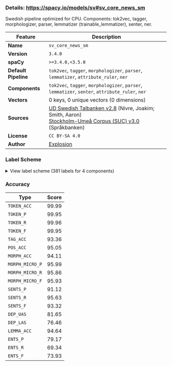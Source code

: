 ### Details: https://spacy.io/models/sv#sv_core_news_sm

Swedish pipeline optimized for CPU. Components: tok2vec, tagger, morphologizer, parser, lemmatizer (trainable_lemmatizer), senter, ner.

| Feature | Description |
| --- | --- |
| **Name** | `sv_core_news_sm` |
| **Version** | `3.4.0` |
| **spaCy** | `>=3.4.0,<3.5.0` |
| **Default Pipeline** | `tok2vec`, `tagger`, `morphologizer`, `parser`, `lemmatizer`, `attribute_ruler`, `ner` |
| **Components** | `tok2vec`, `tagger`, `morphologizer`, `parser`, `lemmatizer`, `senter`, `attribute_ruler`, `ner` |
| **Vectors** | 0 keys, 0 unique vectors (0 dimensions) |
| **Sources** | [UD Swedish Talbanken v2.8](https://github.com/UniversalDependencies/UD_Swedish-Talbanken) (Nivre, Joakim; Smith, Aaron)<br />[Stockholm-Umeå Corpus (SUC) v3.0](https://huggingface.co/datasets/KBLab/sucx3_ner) (Språkbanken) |
| **License** | `CC BY-SA 4.0` |
| **Author** | [Explosion](https://explosion.ai) |

### Label Scheme

<details>

<summary>View label scheme (381 labels for 4 components)</summary>

| Component | Labels |
| --- | --- |
| **`tagger`** | `AB`, `AB\|AN`, `AB\|KOM`, `AB\|POS`, `AB\|SMS`, `AB\|SUV`, `DT\|NEU\|SIN\|DEF`, `DT\|NEU\|SIN\|IND`, `DT\|NEU\|SIN\|IND/DEF`, `DT\|UTR/NEU\|PLU\|DEF`, `DT\|UTR/NEU\|PLU\|IND`, `DT\|UTR/NEU\|PLU\|IND/DEF`, `DT\|UTR/NEU\|SIN/PLU\|IND`, `DT\|UTR/NEU\|SIN\|DEF`, `DT\|UTR/NEU\|SIN\|IND`, `DT\|UTR\|SIN\|DEF`, `DT\|UTR\|SIN\|IND`, `DT\|UTR\|SIN\|IND/DEF`, `HA`, `HD\|NEU\|SIN\|IND`, `HD\|UTR/NEU\|PLU\|IND`, `HD\|UTR\|SIN\|IND`, `HP\|-\|-\|-`, `HP\|NEU\|SIN\|IND`, `HP\|UTR/NEU\|PLU\|IND`, `HP\|UTR\|SIN\|IND`, `HS\|DEF`, `IE`, `IN`, `JJ`, `JJ\|AN`, `JJ\|KOM\|UTR/NEU\|SIN/PLU\|IND/DEF\|NOM`, `JJ\|POS\|MAS\|SIN\|DEF\|GEN`, `JJ\|POS\|MAS\|SIN\|DEF\|NOM`, `JJ\|POS\|NEU\|SIN\|IND/DEF\|NOM`, `JJ\|POS\|NEU\|SIN\|IND\|NOM`, `JJ\|POS\|UTR/NEU\|PLU\|IND/DEF\|GEN`, `JJ\|POS\|UTR/NEU\|PLU\|IND/DEF\|NOM`, `JJ\|POS\|UTR/NEU\|PLU\|IND\|NOM`, `JJ\|POS\|UTR/NEU\|SIN/PLU\|IND/DEF\|NOM`, `JJ\|POS\|UTR/NEU\|SIN\|DEF\|NOM`, `JJ\|POS\|UTR\|-\|-\|SMS`, `JJ\|POS\|UTR\|SIN\|IND/DEF\|NOM`, `JJ\|POS\|UTR\|SIN\|IND\|GEN`, `JJ\|POS\|UTR\|SIN\|IND\|NOM`, `JJ\|SUV\|MAS\|SIN\|DEF\|NOM`, `JJ\|SUV\|UTR/NEU\|PLU\|DEF\|NOM`, `JJ\|SUV\|UTR/NEU\|SIN/PLU\|DEF\|NOM`, `JJ\|SUV\|UTR/NEU\|SIN/PLU\|IND\|NOM`, `KN`, `MAD`, `MID`, `NN`, `NN\|-\|-\|-\|-`, `NN\|AN`, `NN\|NEU\|-\|-\|SMS`, `NN\|NEU\|PLU\|DEF\|GEN`, `NN\|NEU\|PLU\|DEF\|NOM`, `NN\|NEU\|PLU\|IND\|GEN`, `NN\|NEU\|PLU\|IND\|NOM`, `NN\|NEU\|SIN\|DEF\|GEN`, `NN\|NEU\|SIN\|DEF\|NOM`, `NN\|NEU\|SIN\|IND`, `NN\|NEU\|SIN\|IND\|GEN`, `NN\|NEU\|SIN\|IND\|NOM`, `NN\|SMS`, `NN\|UTR\|-\|-\|-`, `NN\|UTR\|-\|-\|SMS`, `NN\|UTR\|PLU\|DEF\|GEN`, `NN\|UTR\|PLU\|DEF\|NOM`, `NN\|UTR\|PLU\|IND\|GEN`, `NN\|UTR\|PLU\|IND\|NOM`, `NN\|UTR\|SIN\|DEF\|GEN`, `NN\|UTR\|SIN\|DEF\|NOM`, `NN\|UTR\|SIN\|IND\|GEN`, `NN\|UTR\|SIN\|IND\|NOM`, `PAD`, `PC\|PRF\|NEU\|SIN\|IND\|NOM`, `PC\|PRF\|UTR/NEU\|PLU\|IND/DEF\|GEN`, `PC\|PRF\|UTR/NEU\|PLU\|IND/DEF\|NOM`, `PC\|PRF\|UTR/NEU\|SIN\|DEF\|NOM`, `PC\|PRF\|UTR\|SIN\|IND\|NOM`, `PC\|PRS\|UTR/NEU\|SIN/PLU\|IND/DEF\|NOM`, `PL`, `PM`, `PM\|GEN`, `PM\|NOM`, `PM\|SMS`, `PN\|MAS\|SIN\|DEF\|SUB/OBJ`, `PN\|NEU\|SIN\|DEF`, `PN\|NEU\|SIN\|DEF\|SUB/OBJ`, `PN\|NEU\|SIN\|IND\|SUB/OBJ`, `PN\|UTR/NEU\|PLU\|DEF\|OBJ`, `PN\|UTR/NEU\|PLU\|DEF\|SUB`, `PN\|UTR/NEU\|PLU\|DEF\|SUB/OBJ`, `PN\|UTR/NEU\|PLU\|IND\|SUB/OBJ`, `PN\|UTR/NEU\|SIN/PLU\|DEF\|OBJ`, `PN\|UTR\|PLU\|DEF\|OBJ`, `PN\|UTR\|PLU\|DEF\|SUB`, `PN\|UTR\|SIN\|DEF\|NOM`, `PN\|UTR\|SIN\|DEF\|OBJ`, `PN\|UTR\|SIN\|DEF\|SUB`, `PN\|UTR\|SIN\|DEF\|SUB/OBJ`, `PN\|UTR\|SIN\|IND\|NOM`, `PN\|UTR\|SIN\|IND\|SUB`, `PN\|UTR\|SIN\|IND\|SUB/OBJ`, `PP`, `PS\|NEU\|SIN\|DEF`, `PS\|UTR/NEU\|PLU\|DEF`, `PS\|UTR/NEU\|SIN/PLU\|DEF`, `PS\|UTR\|SIN\|DEF`, `RG\|NEU\|SIN\|IND\|NOM`, `RG\|NOM`, `RG\|SMS`, `RG\|UTR\|SIN\|IND\|NOM`, `RO\|MAS\|SIN\|IND/DEF\|NOM`, `RO\|NOM`, `SN`, `UO`, `VB\|AN`, `VB\|IMP\|AKT`, `VB\|IMP\|SFO`, `VB\|INF\|AKT`, `VB\|INF\|SFO`, `VB\|KON\|PRS\|AKT`, `VB\|KON\|PRT\|AKT`, `VB\|PRS\|AKT`, `VB\|PRS\|SFO`, `VB\|PRT\|AKT`, `VB\|PRT\|SFO`, `VB\|SUP\|AKT`, `VB\|SUP\|SFO`, `_SP` |
| **`morphologizer`** | `Case=Nom\|Definite=Ind\|Degree=Pos\|Gender=Com\|Number=Sing\|POS=ADJ`, `Case=Nom\|Definite=Ind\|Gender=Com\|Number=Sing\|POS=NOUN`, `POS=ADP`, `Case=Nom\|Definite=Ind\|Gender=Com\|Number=Plur\|POS=NOUN`, `Case=Nom\|Definite=Def\|Gender=Com\|Number=Sing\|POS=NOUN`, `Mood=Ind\|POS=VERB\|Tense=Pres\|VerbForm=Fin\|Voice=Pass`, `POS=PUNCT`, `Definite=Def\|Gender=Neut\|Number=Sing\|POS=PRON\|PronType=Prs`, `Mood=Ind\|POS=VERB\|Tense=Pres\|VerbForm=Fin\|Voice=Act`, `Abbr=Yes\|POS=ADV`, `POS=SCONJ`, `POS=ADV`, `Case=Nom\|Definite=Ind\|Gender=Com\|NumType=Card\|Number=Sing\|POS=NUM`, `Mood=Ind\|POS=AUX\|Tense=Pres\|VerbForm=Fin\|Voice=Act`, `POS=PART`, `POS=VERB\|VerbForm=Inf`, `Definite=Def\|Gender=Com\|Number=Sing\|POS=PRON\|PronType=Prs`, `Number=Plur\|POS=DET\|PronType=Tot`, `Case=Nom\|Definite=Ind\|Gender=Neut\|Number=Sing\|POS=NOUN`, `Case=Nom\|Degree=Pos\|Number=Plur\|POS=ADJ`, `Case=Nom\|Definite=Ind\|Gender=Neut\|Number=Plur\|POS=NOUN`, `POS=CCONJ`, `Definite=Def\|Number=Plur\|POS=DET\|PronType=Art`, `POS=PRON\|PronType=Rel`, `Definite=Def\|Gender=Neut\|Number=Sing\|POS=DET\|PronType=Dem`, `Degree=Pos\|POS=ADV`, `Definite=Def\|Number=Plur\|POS=DET\|PronType=Dem`, `Case=Nom\|Definite=Ind\|Degree=Pos\|Gender=Neut\|Number=Sing\|POS=ADJ`, `Definite=Def\|Gender=Com\|Number=Sing\|POS=DET\|PronType=Art`, `Case=Nom\|Definite=Def\|Degree=Pos\|Gender=Masc\|Number=Sing\|POS=ADJ`, `POS=VERB\|VerbForm=Sup\|Voice=Act`, `Case=Nom\|Definite=Def\|Gender=Neut\|Number=Sing\|POS=NOUN`, `POS=PART\|Polarity=Neg`, `Case=Nom\|Degree=Pos\|POS=ADJ`, `Case=Gen\|Definite=Ind\|Gender=Com\|Number=Plur\|POS=NOUN`, `Degree=Cmp\|POS=ADV`, `POS=VERB\|VerbForm=Inf\|Voice=Pass`, `Case=Nom\|Definite=Ind\|Degree=Pos\|Number=Plur\|POS=ADJ`, `Case=Nom\|Definite=Def\|Gender=Com\|Number=Plur\|POS=NOUN`, `Degree=Sup\|POS=ADV`, `Case=Nom\|NumType=Card\|POS=NUM`, `Abbr=Yes\|POS=NOUN`, `Case=Nom\|Definite=Def\|Degree=Sup\|POS=ADJ`, `Case=Gen\|Definite=Ind\|Gender=Neut\|Number=Sing\|POS=NOUN`, `Mood=Imp\|POS=VERB\|VerbForm=Fin\|Voice=Act`, `POS=VERB\|VerbForm=Inf\|Voice=Act`, `Case=Nom\|Definite=Def\|Gender=Neut\|Number=Plur\|POS=NOUN`, `Mood=Ind\|POS=VERB\|Tense=Pres\|VerbForm=Fin`, `Case=Gen\|Definite=Ind\|Gender=Neut\|Number=Plur\|POS=NOUN`, `POS=AUX\|VerbForm=Inf\|Voice=Act`, `Case=Nom\|Definite=Ind\|Gender=Neut\|Number=Sing\|POS=ADJ\|Tense=Past\|VerbForm=Part`, `Case=Nom\|Definite=Def\|Number=Plur\|POS=PRON\|PronType=Prs`, `Case=Nom\|Number=Plur\|POS=ADJ\|Tense=Past\|VerbForm=Part`, `POS=AUX\|VerbForm=Sup\|Voice=Act`, `Case=Acc\|Definite=Def\|Number=Plur\|POS=PRON\|PronType=Rcp`, `POS=SPACE`, `POS=VERB\|VerbForm=Sup\|Voice=Pass`, `Mood=Ind\|POS=AUX\|Tense=Past\|VerbForm=Fin\|Voice=Act`, `Definite=Def\|Gender=Neut\|Number=Sing\|POS=DET\|PronType=Art`, `Case=Nom\|Definite=Def\|Degree=Pos\|Number=Sing\|POS=ADJ`, `Case=Nom\|Degree=Cmp\|POS=ADJ`, `Definite=Ind\|Number=Sing\|POS=DET\|PronType=Tot`, `Definite=Ind\|Gender=Com\|Number=Sing\|POS=DET\|PronType=Art`, `Case=Nom\|Definite=Ind\|Gender=Com\|Number=Sing\|POS=ADJ\|Tense=Past\|VerbForm=Part`, `Definite=Ind\|POS=DET\|PronType=Ind`, `Case=Nom\|Definite=Def\|Number=Sing\|POS=ADJ\|Tense=Past\|VerbForm=Part`, `Case=Nom\|POS=ADJ\|Tense=Pres\|VerbForm=Part`, `Definite=Ind\|Gender=Com\|Number=Sing\|POS=DET\|PronType=Ind`, `Definite=Def\|Gender=Neut\|Number=Sing\|POS=PRON\|PronType=Dem`, `Definite=Ind\|Gender=Neut\|Number=Sing\|POS=DET\|PronType=Art`, `Mood=Ind\|POS=VERB\|Tense=Past\|VerbForm=Fin\|Voice=Act`, `Case=Acc\|Definite=Def\|Gender=Com\|Number=Sing\|POS=PRON\|PronType=Prs`, `Definite=Ind\|Gender=Neut\|Number=Sing\|POS=PRON\|PronType=Int`, `Definite=Def\|Gender=Com\|Number=Sing\|POS=PRON\|Poss=Yes\|PronType=Prs`, `Definite=Def\|Gender=Neut\|Number=Sing\|POS=PRON\|Poss=Yes\|PronType=Prs`, `Case=Nom\|Definite=Def\|Gender=Com\|Number=Sing\|POS=PRON\|PronType=Prs`, `Definite=Def\|Number=Plur\|POS=PRON\|PronType=Dem`, `Definite=Def\|Number=Plur\|POS=PRON\|Poss=Yes\|PronType=Prs`, `Case=Acc\|Definite=Def\|Number=Plur\|POS=PRON\|PronType=Prs`, `Case=Nom\|Definite=Def\|Degree=Sup\|Number=Plur\|POS=ADJ`, `Case=Nom\|Degree=Pos\|Gender=Com\|Number=Sing\|POS=ADJ`, `Gender=Com\|Number=Sing\|POS=DET\|PronType=Tot`, `Definite=Def\|Gender=Com\|Number=Sing\|POS=DET\|PronType=Dem`, `Case=Gen\|Definite=Ind\|Gender=Com\|Number=Sing\|POS=NOUN`, `POS=NOUN`, `Case=Nom\|POS=ADJ`, `Case=Nom\|Definite=Ind\|Gender=Com\|Number=Sing\|POS=PRON\|PronType=Ind`, `Definite=Ind\|Gender=Neut\|Number=Sing\|POS=PRON\|PronType=Ind`, `Definite=Ind\|Number=Plur\|POS=PRON\|PronType=Tot`, `Definite=Ind\|Gender=Neut\|Number=Sing\|POS=DET\|PronType=Ind`, `Definite=Ind\|Number=Plur\|POS=PRON\|PronType=Ind`, `Definite=Def\|POS=PRON\|Poss=Yes\|PronType=Ind`, `Case=Gen\|Definite=Def\|Gender=Neut\|Number=Sing\|POS=NOUN`, `Gender=Com\|POS=NOUN`, `Definite=Ind\|Gender=Neut\|Number=Sing\|POS=PRON\|PronType=Tot`, `Case=Gen\|Definite=Def\|Gender=Com\|Number=Sing\|POS=NOUN`, `Case=Acc\|Definite=Def\|POS=PRON\|PronType=Prs`, `Definite=Def\|POS=PRON\|Poss=Yes\|PronType=Prs`, `Case=Nom\|POS=PROPN`, `Case=Nom\|Number=Plur\|POS=VERB\|Tense=Past\|VerbForm=Part`, `Case=Nom\|Definite=Def\|Gender=Com\|Number=Plur\|POS=PRON\|PronType=Prs`, `Definite=Def\|Number=Plur\|POS=DET\|PronType=Prs`, `Case=Gen\|Number=Plur\|POS=ADJ\|Tense=Past\|VerbForm=Part`, `Case=Acc\|Definite=Def\|Gender=Com\|Number=Plur\|POS=PRON\|PronType=Prs`, `Definite=Ind\|Number=Plur\|POS=PRON\|PronType=Rel`, `Mood=Ind\|POS=VERB\|Tense=Past\|VerbForm=Fin`, `Definite=Ind\|Number=Plur\|POS=PRON\|PronType=Int`, `Number=Plur\|POS=DET\|PronType=Ind`, `Case=Gen\|POS=PROPN`, `POS=PROPN`, `Definite=Ind\|Gender=Com\|Number=Sing\|POS=DET\|PronType=Int`, `Definite=Ind\|Gender=Com\|Number=Sing\|POS=PRON\|PronType=Tot`, `Gender=Neut\|POS=NOUN`, `Case=Gen\|Definite=Def\|Gender=Com\|Number=Plur\|POS=NOUN`, `Definite=Ind\|Number=Plur\|POS=DET\|PronType=Int`, `Definite=Ind\|Gender=Com\|Number=Sing\|POS=DET\|PronType=Neg`, `POS=VERB\|VerbForm=Sup`, `Case=Gen\|Definite=Def\|Gender=Neut\|Number=Plur\|POS=NOUN`, `Mood=Ind\|POS=VERB\|Tense=Past\|VerbForm=Fin\|Voice=Pass`, `Case=Nom\|Definite=Ind\|Gender=Neut\|NumType=Card\|Number=Sing\|POS=NUM`, `Foreign=Yes\|POS=NOUN`, `Foreign=Yes\|POS=ADJ`, `Definite=Def\|Gender=Neut\|Number=Sing\|POS=PRON\|PronType=Ind`, `Definite=Ind\|Number=Plur\|POS=DET\|PronType=Ind`, `POS=SYM`, `Case=Nom\|Degree=Pos\|Gender=Neut\|Number=Sing\|POS=ADJ`, `Definite=Def\|Number=Sing\|POS=DET\|PronType=Tot`, `Definite=Ind\|Gender=Com\|Number=Sing\|POS=PRON\|PronType=Ind`, `Definite=Ind\|Gender=Neut\|Number=Sing\|POS=DET\|PronType=Int`, `Case=Nom\|Definite=Ind\|Degree=Sup\|POS=ADJ`, `Definite=Def\|Gender=Com\|Number=Sing\|POS=PRON\|PronType=Dem`, `Definite=Ind\|Gender=Com\|Number=Sing\|POS=PRON\|PronType=Neg`, `Mood=Sub\|POS=AUX\|Tense=Past\|VerbForm=Fin\|Voice=Act`, `Degree=Pos\|Gender=Com\|POS=ADJ`, `Definite=Def\|Gender=Com\|Number=Sing\|POS=PRON\|PronType=Ind`, `Case=Nom\|Definite=Ind\|Gender=Com\|Number=Sing\|POS=VERB\|Tense=Past\|VerbForm=Part`, `Case=Nom\|Definite=Ind\|Gender=Neut\|Number=Sing\|POS=VERB\|Tense=Past\|VerbForm=Part`, `Definite=Def\|Number=Plur\|POS=PRON\|PronType=Ind`, `Definite=Ind\|Gender=Neut\|Number=Sing\|POS=PRON\|PronType=Prs`, `Definite=Ind\|POS=DET\|PronType=Prs`, `Definite=Def\|Gender=Neut\|Number=Sing\|POS=DET\|PronType=Prs`, `Definite=Def\|POS=PRON\|Poss=Yes\|PronType=Rel`, `Case=Gen\|Degree=Pos\|Number=Plur\|POS=ADJ`, `Definite=Def\|Number=Plur\|POS=PRON\|Poss=Yes\|PronType=Ind`, `Definite=Def\|Gender=Com\|Number=Sing\|POS=DET\|PronType=Prs`, `Abbr=Yes\|POS=ADJ`, `Definite=Ind\|Gender=Neut\|Number=Sing\|POS=PRON\|PronType=Rel`, `Definite=Ind\|Gender=Com\|Number=Sing\|POS=PRON\|PronType=Rel`, `NumType=Card\|POS=NUM`, `POS=INTJ`, `Definite=Ind\|Gender=Com\|Number=Sing\|POS=PRON\|PronType=Int`, `Degree=Sup\|POS=ADV\|Polarity=Neg`, `Definite=Ind\|Gender=Com\|Number=Sing\|POS=DET\|PronType=Tot`, `Definite=Ind\|Gender=Com\|Number=Sing\|POS=PRON\|PronType=Prs`, `Definite=Def\|POS=PRON\|Poss=Yes\|PronType=Int`, `POS=ADV\|Polarity=Neg`, `Definite=Ind\|Number=Sing\|POS=DET\|PronType=Ind`, `POS=ADJ`, `Case=Nom\|Definite=Ind\|Gender=Com\|Number=Sing\|POS=PRON\|PronType=Prs`, `Case=Gen\|Definite=Def\|Degree=Pos\|Gender=Masc\|Number=Sing\|POS=ADJ`, `Definite=Ind\|Gender=Neut\|Number=Sing\|POS=NOUN`, `Case=Nom\|Definite=Def\|Gender=Com\|Number=Sing\|POS=PRON\|PronType=Tot`, `Gender=Neut\|Number=Sing\|POS=DET\|PronType=Tot`, `Definite=Ind\|Gender=Neut\|Number=Sing\|POS=PRON\|PronType=Neg`, `Case=Nom\|Gender=Masc\|Number=Sing\|POS=ADJ`, `Definite=Ind\|Number=Plur\|POS=DET\|PronType=Neg`, `Case=Nom\|Definite=Def\|Degree=Sup\|Gender=Masc\|Number=Sing\|POS=ADJ`, `Definite=Def\|Gender=Masc\|Number=Sing\|POS=PRON\|PronType=Dem`, `Definite=Def\|Gender=Neut\|Number=Sing\|POS=PRON\|PronType=Tot`, `Definite=Ind\|Gender=Neut\|Number=Sing\|POS=DET\|PronType=Neg`, `Gender=Com\|Number=Sing\|POS=DET\|PronType=Prs`, `Mood=Imp\|POS=VERB\|VerbForm=Fin\|Voice=Pass`, `Case=Nom\|Definite=Def\|Number=Plur\|POS=PRON\|PronType=Ind`, `Case=Acc\|Definite=Def\|POS=PRON\|PronType=Ind`, `Foreign=Yes\|POS=ADP`, `Definite=Ind\|Gender=Com\|Number=Sing\|POS=DET\|PronType=Prs`, `Definite=Def\|POS=PRON\|Poss=Yes\|PronType=Dem`, `Abbr=Yes\|Mood=Imp\|POS=VERB\|VerbForm=Fin\|Voice=Act`, `Mood=Sub\|POS=VERB\|Tense=Pres\|VerbForm=Fin\|Voice=Act`, `Case=Nom\|Definite=Ind\|Gender=Com\|Number=Sing\|POS=PRON\|PronType=Rel`, `Foreign=Yes\|POS=CCONJ`, `POS=DET\|PronType=Art`, `Definite=Ind\|Number=Sing\|POS=DET\|PronType=Prs`, `Definite=Ind\|Number=Plur\|POS=DET\|PronType=Tot`, `Case=Nom\|Definite=Def\|Gender=Com\|Number=Sing\|POS=PRON\|PronType=Ind`, `Case=Nom\|Definite=Def\|Number=Plur\|POS=PRON\|PronType=Rel`, `Case=Acc\|Definite=Def\|Number=Plur\|POS=PRON\|PronType=Tot`, `Definite=Def\|Number=Plur\|POS=PRON\|PronType=Prs`, `Case=Gen\|Definite=Ind\|Degree=Pos\|Gender=Com\|Number=Sing\|POS=ADJ`, `Definite=Def\|Number=Plur\|POS=PRON\|PronType=Tot`, `Degree=Pos\|POS=ADV\|Polarity=Neg`, `Mood=Sub\|POS=VERB\|Tense=Past\|VerbForm=Fin\|Voice=Act`, `POS=PRON\|PronType=Ind`, `Definite=Ind\|POS=DET\|PronType=Neg`, `Definite=Ind\|Number=Plur\|POS=PRON\|PronType=Neg`, `POS=CCONJ\|Polarity=Neg`, `Case=Nom\|Gender=Masc\|Number=Sing\|POS=NOUN`, `Case=Acc\|Gender=Fem\|Number=Sing\|POS=NOUN`, `Case=Nom\|Definite=Def\|Number=Plur\|POS=PRON\|PronType=Tot`, `Definite=Def\|Number=Plur\|POS=DET\|PronType=Tot`, `Mood=Imp\|POS=AUX\|VerbForm=Fin\|Voice=Act`, `Foreign=Yes\|POS=ADV`, `Definite=Def\|POS=PRON\|Poss=Yes\|PronType=Rcp`, `Case=Acc\|Definite=Def\|POS=PRON\|Polarity=Neg\|PronType=Ind` |
| **`parser`** | `ROOT`, `acl`, `acl:cleft`, `acl:relcl`, `advcl`, `advmod`, `amod`, `appos`, `aux`, `aux:pass`, `case`, `cc`, `ccomp`, `compound:prt`, `conj`, `cop`, `csubj`, `dep`, `det`, `dislocated`, `expl`, `fixed`, `flat:name`, `iobj`, `mark`, `nmod`, `nmod:poss`, `nsubj`, `nsubj:pass`, `nummod`, `obj`, `obl`, `obl:agent`, `parataxis`, `punct`, `xcomp` |
| **`ner`** | `EVN`, `LOC`, `MSR`, `OBJ`, `ORG`, `PRS`, `TME`, `WRK` |

</details>

### Accuracy

| Type | Score |
| --- | --- |
| `TOKEN_ACC` | 99.99 |
| `TOKEN_P` | 99.95 |
| `TOKEN_R` | 99.96 |
| `TOKEN_F` | 99.95 |
| `TAG_ACC` | 93.36 |
| `POS_ACC` | 95.05 |
| `MORPH_ACC` | 94.11 |
| `MORPH_MICRO_P` | 95.99 |
| `MORPH_MICRO_R` | 95.86 |
| `MORPH_MICRO_F` | 95.93 |
| `SENTS_P` | 91.12 |
| `SENTS_R` | 95.63 |
| `SENTS_F` | 93.32 |
| `DEP_UAS` | 81.65 |
| `DEP_LAS` | 76.46 |
| `LEMMA_ACC` | 94.64 |
| `ENTS_P` | 79.17 |
| `ENTS_R` | 69.34 |
| `ENTS_F` | 73.93 |